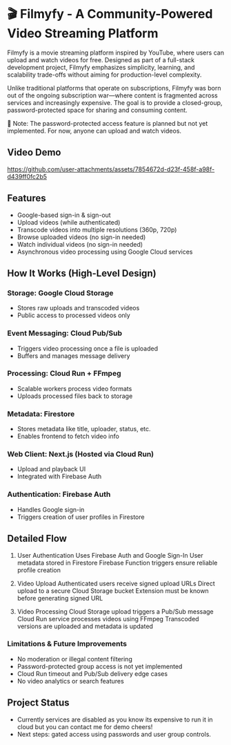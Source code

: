 # 🎬 Filmyfy - A Community-Powered Video Streaming Platform
Filmyfy is a movie streaming platform inspired by YouTube, where users can upload and watch videos for free. Designed as part of a full-stack development project, Filmyfy emphasizes simplicity, learning, and scalability trade-offs without aiming for production-level complexity.

Unlike traditional platforms that operate on subscriptions, Filmyfy was born out of the ongoing subscription war—where content is fragmented across services and increasingly expensive. The goal is to provide a closed-group, password-protected space for sharing and consuming content.

🔐 Note: The password-protected access feature is planned but not yet implemented. For now, anyone can upload and watch videos.

## Video Demo

https://github.com/user-attachments/assets/7854672d-d23f-458f-a98f-d439ff0fc2b5

## Features
- Google-based sign-in & sign-out
- Upload videos (while authenticated)
- Transcode videos into multiple resolutions (360p, 720p)
- Browse uploaded videos (no sign-in needed)
- Watch individual videos (no sign-in needed)
- Asynchronous video processing using Google Cloud services

## How It Works (High-Level Design)


### Storage: Google Cloud Storage
- Stores raw uploads and transcoded videos
- Public access to processed videos only

### Event Messaging: Cloud Pub/Sub
- Triggers video processing once a file is uploaded
- Buffers and manages message delivery

### Processing: Cloud Run + FFmpeg
- Scalable workers process video formats
- Uploads processed files back to storage

### Metadata: Firestore
- Stores metadata like title, uploader, status, etc.
- Enables frontend to fetch video info

### Web Client: Next.js (Hosted via Cloud Run)
- Upload and playback UI
- Integrated with Firebase Auth

### Authentication: Firebase Auth
- Handles Google sign-in
- Triggers creation of user profiles in Firestore

## Detailed Flow
1. User Authentication
Uses Firebase Auth and Google Sign-In
User metadata stored in Firestore
Firebase Function triggers ensure reliable profile creation

2. Video Upload
Authenticated users receive signed upload URLs
Direct upload to a secure Cloud Storage bucket
Extension must be known before generating signed URL

3. Video Processing
Cloud Storage upload triggers a Pub/Sub message
Cloud Run service processes videos using FFmpeg
Transcoded versions are uploaded and metadata is updated

### Limitations & Future Improvements
- No moderation or illegal content filtering
- Password-protected group access is not yet implemented
- Cloud Run timeout and Pub/Sub delivery edge cases
- No video analytics or search features


## Project Status
- Currently services are disabled as you know its expensive to run it in cloud but you can contact me for demo cheers!
- Next steps: gated access using passwords and user group controls.
